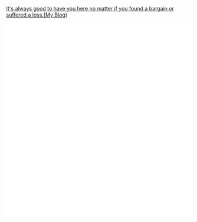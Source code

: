 [It's always good to have you here no matter if you found a bargain or suffered a loss.(My Blog)](https://si1w.github.io)

![Metrics](/github-metrics.svg)

<!---
Si1w/Si1w is a ✨ special ✨ repository because its `README.md` (this file) appears on your GitHub profile.
You can click the Preview link to take a look at your changes.
--->
